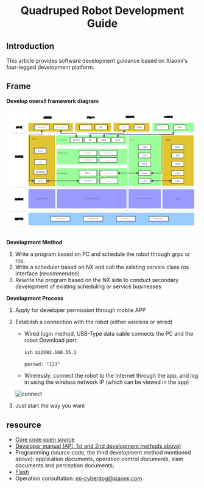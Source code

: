 <h1 align="center">
   Quadruped Robot Development Guide
</h1>


## Introduction

This article provides software development guidance based on Xiaomi's four-legged development platform.



## Frame

**Develop overall framework diagram**

![dev](./image/dev_en.png)

**Development Method**

1. Write a program based on PC and schedule the robot through grpc or ros.
2. Write a scheduler based on NX and call the existing service class ros interface (recommended)
3. Rewrite the program based on the NX side to conduct secondary development of existing scheduling or service businesses

**Development Process**

1. Apply for developer permission through mobile APP

2. Establish a connection with the robot (either wireless or wired)

    - Wired login method, USB-Type data cable connects the PC and the robot Download port:

      `ssh mi@192.168.55.1`

      `passwd: "123"`

    - Wirelessly, connect the robot to the Internet through the app, and log in using the wireless network IP (which can be viewed in the app)

    ![connect](./image/connect.png)

3. Just start the way you want



## resource

- [Core code open source](https://github.com/MiRoboticsLab/cyberdog_ws)
- [Developer manual (API, 1st and 2nd development methods above)](https://github.com/ESP4Ever/blogs/blob/rolling/docs/en/developer_guide.md)
- Programming (source code, the third development method mentioned above): application documents, operation control documents, slam documents and perception documents;
- [Flash](https://github.com/ESP4Ever/blogs/blob/rolling/docs/en/cyberdog_flash.md)
- Operation consultation: [mi-cyberdog@xiaomi.com](mailto:mi-cyber@xiaomi.com)
